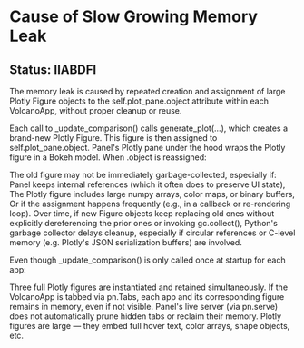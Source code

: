 # Cause of Slow Growing Memory Leak
## Status: IIABDFI
The memory leak is caused by repeated creation and assignment of large Plotly Figure objects to the self.plot_pane.object attribute within each VolcanoApp, without proper cleanup or reuse.

Each call to _update_comparison() calls generate_plot(...), which creates a brand-new Plotly Figure.
This figure is then assigned to self.plot_pane.object.
Panel's Plotly pane under the hood wraps the Plotly figure in a Bokeh model. When .object is reassigned:

The old figure may not be immediately garbage-collected, especially if:
Panel keeps internal references (which it often does to preserve UI state),
The Plotly figure includes large numpy arrays, color maps, or binary buffers,
Or if the assignment happens frequently (e.g., in a callback or re-rendering loop).
Over time, if new Figure objects keep replacing old ones without explicitly dereferencing the prior ones or invoking gc.collect(), Python's garbage collector delays cleanup, especially if circular references or C-level memory (e.g. Plotly's JSON serialization buffers) are involved.

Even though _update_comparison() is only called once at startup for each app:

Three full Plotly figures are instantiated and retained simultaneously.
If the VolcanoApp is tabbed via pn.Tabs, each app and its corresponding figure remains in memory, even if not visible.
Panel's live server (via pn.serve) does not automatically prune hidden tabs or reclaim their memory.
Plotly figures are large — they embed full hover text, color arrays, shape objects, etc.
